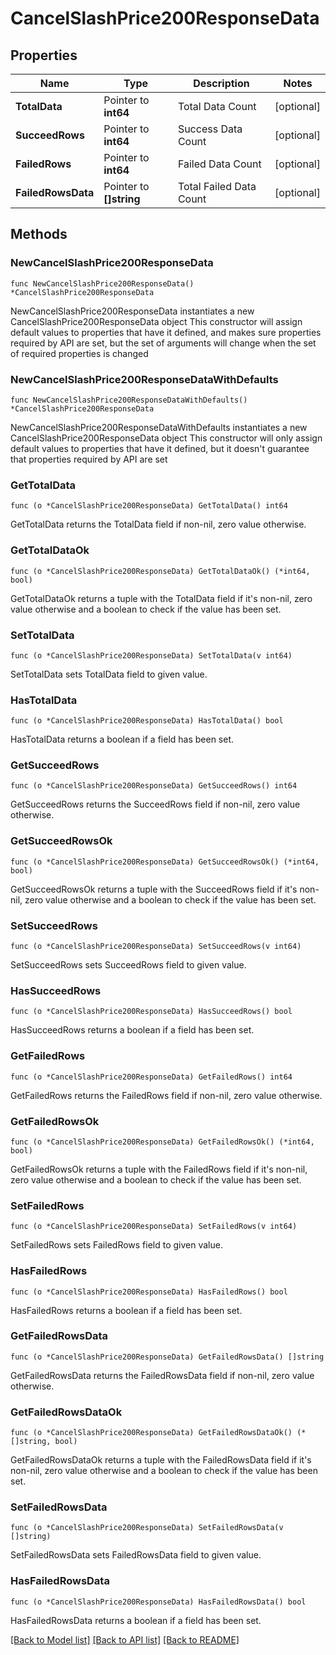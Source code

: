# CancelSlashPrice200ResponseData

## Properties

Name | Type | Description | Notes
------------ | ------------- | ------------- | -------------
**TotalData** | Pointer to **int64** | Total Data Count | [optional] 
**SucceedRows** | Pointer to **int64** | Success Data Count | [optional] 
**FailedRows** | Pointer to **int64** | Failed Data Count | [optional] 
**FailedRowsData** | Pointer to **[]string** | Total Failed Data Count | [optional] 

## Methods

### NewCancelSlashPrice200ResponseData

`func NewCancelSlashPrice200ResponseData() *CancelSlashPrice200ResponseData`

NewCancelSlashPrice200ResponseData instantiates a new CancelSlashPrice200ResponseData object
This constructor will assign default values to properties that have it defined,
and makes sure properties required by API are set, but the set of arguments
will change when the set of required properties is changed

### NewCancelSlashPrice200ResponseDataWithDefaults

`func NewCancelSlashPrice200ResponseDataWithDefaults() *CancelSlashPrice200ResponseData`

NewCancelSlashPrice200ResponseDataWithDefaults instantiates a new CancelSlashPrice200ResponseData object
This constructor will only assign default values to properties that have it defined,
but it doesn't guarantee that properties required by API are set

### GetTotalData

`func (o *CancelSlashPrice200ResponseData) GetTotalData() int64`

GetTotalData returns the TotalData field if non-nil, zero value otherwise.

### GetTotalDataOk

`func (o *CancelSlashPrice200ResponseData) GetTotalDataOk() (*int64, bool)`

GetTotalDataOk returns a tuple with the TotalData field if it's non-nil, zero value otherwise
and a boolean to check if the value has been set.

### SetTotalData

`func (o *CancelSlashPrice200ResponseData) SetTotalData(v int64)`

SetTotalData sets TotalData field to given value.

### HasTotalData

`func (o *CancelSlashPrice200ResponseData) HasTotalData() bool`

HasTotalData returns a boolean if a field has been set.

### GetSucceedRows

`func (o *CancelSlashPrice200ResponseData) GetSucceedRows() int64`

GetSucceedRows returns the SucceedRows field if non-nil, zero value otherwise.

### GetSucceedRowsOk

`func (o *CancelSlashPrice200ResponseData) GetSucceedRowsOk() (*int64, bool)`

GetSucceedRowsOk returns a tuple with the SucceedRows field if it's non-nil, zero value otherwise
and a boolean to check if the value has been set.

### SetSucceedRows

`func (o *CancelSlashPrice200ResponseData) SetSucceedRows(v int64)`

SetSucceedRows sets SucceedRows field to given value.

### HasSucceedRows

`func (o *CancelSlashPrice200ResponseData) HasSucceedRows() bool`

HasSucceedRows returns a boolean if a field has been set.

### GetFailedRows

`func (o *CancelSlashPrice200ResponseData) GetFailedRows() int64`

GetFailedRows returns the FailedRows field if non-nil, zero value otherwise.

### GetFailedRowsOk

`func (o *CancelSlashPrice200ResponseData) GetFailedRowsOk() (*int64, bool)`

GetFailedRowsOk returns a tuple with the FailedRows field if it's non-nil, zero value otherwise
and a boolean to check if the value has been set.

### SetFailedRows

`func (o *CancelSlashPrice200ResponseData) SetFailedRows(v int64)`

SetFailedRows sets FailedRows field to given value.

### HasFailedRows

`func (o *CancelSlashPrice200ResponseData) HasFailedRows() bool`

HasFailedRows returns a boolean if a field has been set.

### GetFailedRowsData

`func (o *CancelSlashPrice200ResponseData) GetFailedRowsData() []string`

GetFailedRowsData returns the FailedRowsData field if non-nil, zero value otherwise.

### GetFailedRowsDataOk

`func (o *CancelSlashPrice200ResponseData) GetFailedRowsDataOk() (*[]string, bool)`

GetFailedRowsDataOk returns a tuple with the FailedRowsData field if it's non-nil, zero value otherwise
and a boolean to check if the value has been set.

### SetFailedRowsData

`func (o *CancelSlashPrice200ResponseData) SetFailedRowsData(v []string)`

SetFailedRowsData sets FailedRowsData field to given value.

### HasFailedRowsData

`func (o *CancelSlashPrice200ResponseData) HasFailedRowsData() bool`

HasFailedRowsData returns a boolean if a field has been set.


[[Back to Model list]](../README.md#documentation-for-models) [[Back to API list]](../README.md#documentation-for-api-endpoints) [[Back to README]](../README.md)


